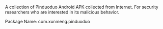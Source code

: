 A collection of Pinduoduo Android APK collected from Internet. For security researchers who are interested in its malicious behavior.

Package Name: com.xunmeng.pinduoduo
